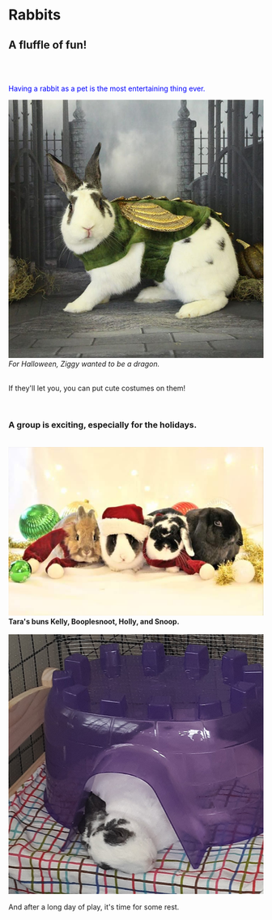 <head>
<!--<!doctype html>-->
<html>
<meta charset="utf-8">
</head>

<body>
	<h1>Rabbits</h1>
	<h2>A fluffle of fun!</h2>
	<!--Fun with rabbits-->
	<br>
	<br>
	<p style="color:blue">Having a rabbit as a pet is the most entertaining thing ever.</p>
	<img src="images/ziggy.jpg" alt="Ziggy dressed as a dragon">
	<br>
	<i>For Halloween, Ziggy wanted to be a dragon.</i>
	<br>
	<br>
	<p>If they'll let you, you can put cute costumes on them!</p>
	<br>
	<h3>A group is exciting, especially for the holidays.</h3>
	<br>
	<img src="images/groupchristmas.jpg" alt="A group of bonded buns together for the Holidays">
	<br>
	<b>Tara's buns Kelly, Booplesnoot, Holly, and Snoop.</b>
	<br>
	<br>
	<img src="images/resting.jpg" alt="Ziggy resting after a busy day.">
	<br>
	<p>And after a long day of play, it's time for some rest.</p>
	<br>
</body>
</html>
